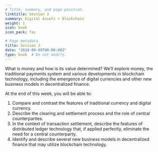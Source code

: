 ```yaml
---
# Title, summary, and page position.
linktitle: Session 3
summary: Digital Assets + Blockchain
weight: 1
icon: book
icon_pack: fas

# Page metadata.
title: Session 3
date: "2018-09-09T00:00:00Z"
type: book  # Do not modify.
---
```


What is money and how is its value determined? We’ll explore money, the traditional payments system and various developments in blockchain technology, including the emergence of digital currencies and other new business models in decentralized finance.

At the end of this week, you will be able to: 
1. Compare and contrast the features of traditional currency and digital currency.
1. Describe the clearing and settlement process and the role of central counterparties.
1. In the context of transaction settlement, describe the features of distributed ledger technology that, if applied perfectly, eliminate the need for a central counterparty.
1. Identify and describe several new business models in decentralized finance that may utilize blockchain technology. 